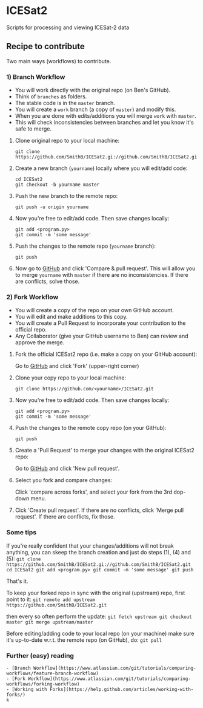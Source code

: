 # ICESat2
Scripts for processing and viewing ICESat-2 data

## Recipe to contribute

Two main ways (workflows) to contribute.


### 1) Branch Workflow

- You will work directly with the original repo (on Ben's GitHub).
- Think of `branches` as folders.  
- The stable code is in the `master` branch.
- You will create a `work` branch (a copy of `master`) and modify this.
- When you are done with edits/additions you will merge `work` with `master`.
- This will check inconsistencies between branches and let you know it's safe to merge.

1) Clone original repo to your local machine:
    ```
    git clone https://github.com/SmithB/ICESat2.gi://github.com/SmithB/ICESat2.git
    ```

2) Create a new branch (`yourname`) locally where you will edit/add code:
    ```
    cd ICESat2
    git checkout -b yourname master
    ```

3) Push the new branch to the remote repo:
    ```
    git push -u origin yourname
    ```

4) Now you're free to edit/add code. Then save changes locally:
    ```
    git add <program.py>
    git commit -m 'some message'
    ```

5) Push the changes to the remote repo (`yourname` branch):
    ```
    git push
    ```

6) Now go to [GitHub](https://github.com/SmithB/ICESat2) and click 'Compare & pull request'. This will allow you to merge `yourname` with `master` if there are no inconsistencies. If there are conflicts, solve those.


### 2) Fork Workflow

- You will create a copy of the repo on your own GitHub account.
- You will edit and make additions to this copy.
- You will create a Pull Request to incorporate your contribution to the official repo.
- Any Collaborator (give your GitHub username to Ben) can review and approve the merge.

1) Fork the official ICESat2 repo (i.e. make a copy on your GitHub account):

    Go to [GitHub](https://github.com/SmithB/ICESat2) and click 'Fork' (upper-right corner)

2) Clone your copy repo to your local machine:
    ```
    git clone https://github.com/<yourname>/ICESat2.git
    ```

3) Now you're free to edit/add code. Then save changes locally:
    ```
    git add <program.py>
    git commit -m 'some message'
    ```

4) Push the changes to the remote copy repo (on your GitHub):
    ```
    git push
    ```

5) Create a 'Pull Request' to merge your changes with the original ICESat2 repo:

    Go to [GitHub](https://github.com/SmithB/ICESat2) and click 'New pull request'.

6) Select you fork and compare changes:

    Click 'compare across forks', and select your fork from the 3rd dop-down menu.

7) Cick 'Create pull request'. If there are no conflicts, click 'Merge pull request'. If there are conflicts, fix those.


### Some tips

If you're really confident that your changes/additions will not break anything, you can skeep the branch creation and just do steps (1), (4) and (5):
    ```
    git clone https://github.com/SmithB/ICESat2.gi://github.com/SmithB/ICESat2.git
    cd ICESat2
    git add <program.py>
    git commit -m 'some message'
    git push
    ```

That's it.

To keep your forked repo in sync with the original (upstream) repo, first point to it:
    ```
    git remote add upstream https://github.com/SmithB/ICESat2.git
    ```

then every so often perform the update: 
    ```
    git fetch upstream
    git checkout master
    git merge upstream/master
    ```

Before editing/adding code to your local repo (on your machine) make sure it's up-to-date w.r.t. the remote repo (on GitHub), do:
    ```
    git pull
    ```


### Further (easy) reading

    - [Branch Workflow](https://www.atlassian.com/git/tutorials/comparing-workflows/feature-branch-workflow)
    - [Fork Workflow](https://www.atlassian.com/git/tutorials/comparing-workflows/forking-workflow)
    - [Working with Forks](https://help.github.com/articles/working-with-forks/)
    k



